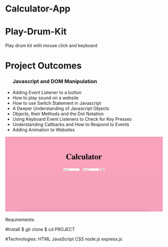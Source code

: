 # Calculator-App
# Play-Drum-Kit
Play drum kit with mouse click and keyboard

# Project Outcomes
<ul>
  <h3> Javascript
    and DOM Manipulation </h3>
  <li> Adding Event Listener to a button </li>
  <li> How to play sound on a website </li>
  <li> How to use Switch Statement in Javascript </li>
  <li> A Deeper Understanding of
  Javascript Objects</li>
  <li> Objects, their Methods and the Dot
  Notation</li>
  <li> Using Keyboard Event Listeners to
  Check for Key Presses </li>
  <li> Understanding Callbacks and How
  to Respond to Events </li>
  <li> Adding Animation to Websites </li>
</ul>

![](Calculator_app.png)


Requirements:


#Install
$ git clone 
$ cd PROJECT




#Technologies:
HTML
JavaScript
CSS
node.js
express.js
